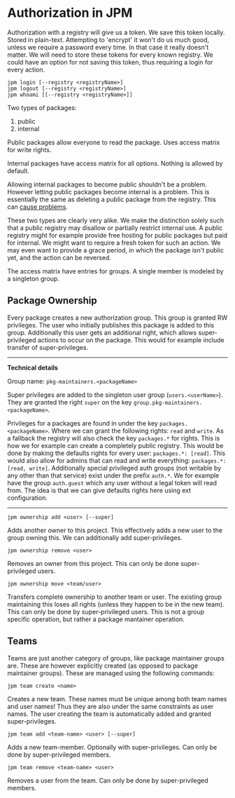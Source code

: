 # Authorization in JPM

Authorization with a registry will give us a token. We save this token locally.
Stored in plain-text. Attempting to 'encrypt' it won't do us much good, unless
we require a password every time. In that case it really doesn't matter. We
will need to store these tokens for every known registry. We could have an
option for not saving this token, thus requiring a login for every action.

```
jpm login [--registry <registryName>]
jpm logout [--registry <registryName>]
jpm whoami [[--registry <registryName>]]
```

Two types of packages:

  1. public
  2. internal

Public packages allow everyone to read the package. Uses access matrix for
write rights.

Internal packages have access matrix for all options. Nothing is allowed by
default.

Allowing internal packages to become public shouldn't be a problem. However
letting public packages become internal is a problem. This is essentially the
same as deleting a public package from the registry. This can [cause
problems](http://www.theregister.co.uk/2016/03/23/npm_left_pad_chaos/).

These two types are clearly very alike. We make the distinction solely such
that a public registry may disallow or partially restrict internal use. A
public registry might for example provide free hosting for public packages but
paid for internal. We might want to require a fresh token for such an action.
We may even want to provide a grace period, in which the package isn't public
yet, and the action can be reversed.

The access matrix have entries for groups. A single member is modeled by a
singleton group.

## Package Ownership

Every package creates a new authorization group. This group is granted RW
privileges. The user who initially publishes this package is added to this
group. Additionally this user gets an additional right, which allows super-
privileged actions to occur on the package. This would for example include
transfer of super-privileges.

---

__Technical details__

Group name: `pkg-maintainers.<packageName>`

Super privileges are added to the singleton user group (`users.<userName>`).
They are granted the right `super` on the key
`group.pkg-maintainers.<packageName>`.

Privileges for a packages are found in under the key `packages.<packageName>`.
Where we can grant the following rights: `read` and `write`. As a fallback the
registry will also check the key `packages.*` for rights. This is how we for
example can create a completely public registry. This would be done by making
the defaults rights for every user: `packages.*: [read]`. This would also allow
for admins that can read and write everything: `packages.*: [read, write]`.
Additionally special privileged auth groups (not writable by any other than
that service) exist under the prefix `auth.*`. We for example have the
group `auth.guest` which any user without a legal token will read from. The
idea is that we can give defaults rights here using ext configuration.

---

```
jpm ownership add <user> [--super]
```

Adds another owner to this project. This effectively adds a new user to the
group owning this. We can additionally add super-privileges.

```
jpm ownership remove <user>
```

Removes an owner from this project. This can only be done super-privileged
users.

```
jpm ownership move <team/user>
```

Transfers complete ownership to another team or user. The existing group
maintaining this loses all rights (unless they happen to be in the new team).
This can only be done by super-privileged users. This is not a group specific
operation, but rather a package mantainer operation.

## Teams

Teams are just another category of groups, like package maintainer groups are.
These are however explicitly created (as opposed to package maintainer groups).
These are managed using the following commands:

```
jpm team create <name>
```

Creates a new team. These names must be unique among both team names and user
names! Thus they are also under the same constraints as user names. The user
creating the team is automatically added and granted super-privileges.

```
jpm team add <team-name> <user> [--super]
```

Adds a new team-member. Optionally with super-privileges. Can only be done by
super-privileged members.

```
jpm team remove <team-name> <user>
```

Removes a user from the team. Can only be done by super-privileged members.

